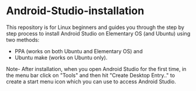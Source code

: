 # Android-Studio-installation
This repository is for Linux beginners and guides you through the step by step process to install Android Studio on Elementary OS (and Ubuntu) using two methods:
* PPA (works on both Ubuntu and Elementary OS)  and
* Ubuntu make (works on Ubuntu only). 

Note- After installation, when you open Android Studio for the first time, in the menu bar click on "Tools" and then hit "Create Desktop Entry.." to create a start menu icon which you can use to access Android Studio.
